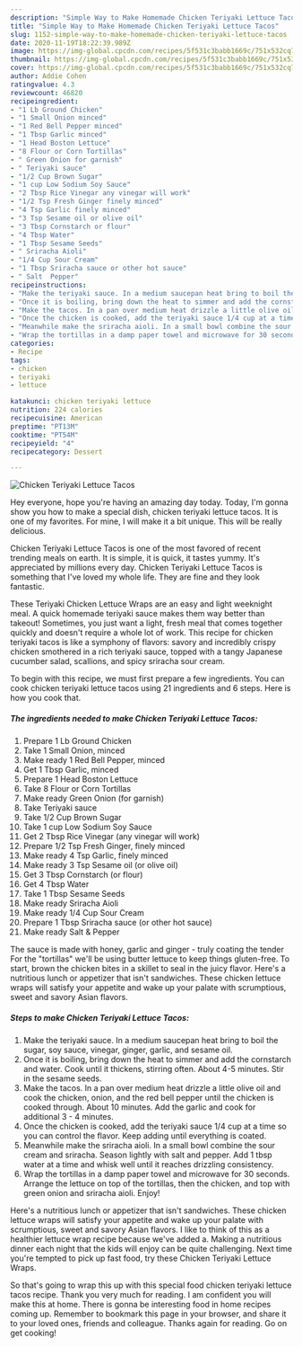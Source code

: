 ```yaml
---
description: "Simple Way to Make Homemade Chicken Teriyaki Lettuce Tacos"
title: "Simple Way to Make Homemade Chicken Teriyaki Lettuce Tacos"
slug: 1152-simple-way-to-make-homemade-chicken-teriyaki-lettuce-tacos
date: 2020-11-19T18:22:39.989Z
image: https://img-global.cpcdn.com/recipes/5f531c3babb1669c/751x532cq70/chicken-teriyaki-lettuce-tacos-recipe-main-photo.jpg
thumbnail: https://img-global.cpcdn.com/recipes/5f531c3babb1669c/751x532cq70/chicken-teriyaki-lettuce-tacos-recipe-main-photo.jpg
cover: https://img-global.cpcdn.com/recipes/5f531c3babb1669c/751x532cq70/chicken-teriyaki-lettuce-tacos-recipe-main-photo.jpg
author: Addie Cohen
ratingvalue: 4.3
reviewcount: 46820
recipeingredient:
- "1 Lb Ground Chicken"
- "1 Small Onion minced"
- "1 Red Bell Pepper minced"
- "1 Tbsp Garlic minced"
- "1 Head Boston Lettuce"
- "8 Flour or Corn Tortillas"
- " Green Onion for garnish"
- " Teriyaki sauce"
- "1/2 Cup Brown Sugar"
- "1 cup Low Sodium Soy Sauce"
- "2 Tbsp Rice Vinegar any vinegar will work"
- "1/2 Tsp Fresh Ginger finely minced"
- "4 Tsp Garlic finely minced"
- "3 Tsp Sesame oil or olive oil"
- "3 Tbsp Cornstarch or flour"
- "4 Tbsp Water"
- "1 Tbsp Sesame Seeds"
- " Sriracha Aioli"
- "1/4 Cup Sour Cream"
- "1 Tbsp Sriracha sauce or other hot sauce"
- " Salt  Pepper"
recipeinstructions:
- "Make the teriyaki sauce. In a medium saucepan heat bring to boil the sugar, soy sauce, vinegar, ginger, garlic, and sesame oil."
- "Once it is boiling, bring down the heat to simmer and add the cornstarch and water. Cook until it thickens, stirring often. About 4-5 minutes. Stir in the sesame seeds."
- "Make the tacos. In a pan over medium heat drizzle a little olive oil and cook the chicken, onion, and the red bell pepper until the chicken is cooked through. About 10 minutes. Add the garlic and cook for additional 3 - 4 minutes."
- "Once the chicken is cooked, add the teriyaki sauce 1/4 cup at a time so you can control the flavor. Keep adding until everything is coated."
- "Meanwhile make the sriracha aioli. In a small bowl combine the sour cream and sriracha. Season lightly with salt and pepper. Add 1 tbsp water at a time and whisk well until it reaches drizzling consistency."
- "Wrap the tortillas in a damp paper towel and microwave for 30 seconds. Arrange the lettuce on top of the tortillas, then the chicken, and top with green onion and sriracha aioli. Enjoy!"
categories:
- Recipe
tags:
- chicken
- teriyaki
- lettuce

katakunci: chicken teriyaki lettuce 
nutrition: 224 calories
recipecuisine: American
preptime: "PT13M"
cooktime: "PT54M"
recipeyield: "4"
recipecategory: Dessert

---
```



![Chicken Teriyaki Lettuce Tacos](https://img-global.cpcdn.com/recipes/5f531c3babb1669c/751x532cq70/chicken-teriyaki-lettuce-tacos-recipe-main-photo.jpg)

Hey everyone, hope you're having an amazing day today. Today, I'm gonna show you how to make a special dish, chicken teriyaki lettuce tacos. It is one of my favorites. For mine, I will make it a bit unique. This will be really delicious.

Chicken Teriyaki Lettuce Tacos is one of the most favored of recent trending meals on earth. It is simple, it is quick, it tastes yummy. It's appreciated by millions every day. Chicken Teriyaki Lettuce Tacos is something that I've loved my whole life. They are fine and they look fantastic.

These Teriyaki Chicken Lettuce Wraps are an easy and light weeknight meal. A quick homemade teriyaki sauce makes them way better than takeout! Sometimes, you just want a light, fresh meal that comes together quickly and doesn&#39;t require a whole lot of work. This recipe for chicken teriyaki tacos is like a symphony of flavors: savory and incredibly crispy chicken smothered in a rich teriyaki sauce, topped with a tangy Japanese cucumber salad, scallions, and spicy sriracha sour cream.


To begin with this recipe, we must first prepare a few ingredients. You can cook chicken teriyaki lettuce tacos using 21 ingredients and 6 steps. Here is how you cook that.

<!--inarticleads1-->

##### The ingredients needed to make Chicken Teriyaki Lettuce Tacos:

1. Prepare 1 Lb Ground Chicken
1. Take 1 Small Onion, minced
1. Make ready 1 Red Bell Pepper, minced
1. Get 1 Tbsp Garlic, minced
1. Prepare 1 Head Boston Lettuce
1. Take 8 Flour or Corn Tortillas
1. Make ready  Green Onion (for garnish)
1. Take  Teriyaki sauce
1. Take 1/2 Cup Brown Sugar
1. Take 1 cup Low Sodium Soy Sauce
1. Get 2 Tbsp Rice Vinegar (any vinegar will work)
1. Prepare 1/2 Tsp Fresh Ginger, finely minced
1. Make ready 4 Tsp Garlic, finely minced
1. Make ready 3 Tsp Sesame oil (or olive oil)
1. Get 3 Tbsp Cornstarch (or flour)
1. Get 4 Tbsp Water
1. Take 1 Tbsp Sesame Seeds
1. Make ready  Sriracha Aioli
1. Make ready 1/4 Cup Sour Cream
1. Prepare 1 Tbsp Sriracha sauce (or other hot sauce)
1. Make ready  Salt &amp; Pepper


The sauce is made with honey, garlic and ginger - truly coating the tender For the &#34;tortillas&#34; we&#39;ll be using butter lettuce to keep things gluten-free. To start, brown the chicken bites in a skillet to seal in the juicy flavor. Here&#39;s a nutritious lunch or appetizer that isn&#39;t sandwiches. These chicken lettuce wraps will satisfy your appetite and wake up your palate with scrumptious, sweet and savory Asian flavors. 

<!--inarticleads2-->

##### Steps to make Chicken Teriyaki Lettuce Tacos:

1. Make the teriyaki sauce. In a medium saucepan heat bring to boil the sugar, soy sauce, vinegar, ginger, garlic, and sesame oil.
1. Once it is boiling, bring down the heat to simmer and add the cornstarch and water. Cook until it thickens, stirring often. About 4-5 minutes. Stir in the sesame seeds.
1. Make the tacos. In a pan over medium heat drizzle a little olive oil and cook the chicken, onion, and the red bell pepper until the chicken is cooked through. About 10 minutes. Add the garlic and cook for additional 3 - 4 minutes.
1. Once the chicken is cooked, add the teriyaki sauce 1/4 cup at a time so you can control the flavor. Keep adding until everything is coated.
1. Meanwhile make the sriracha aioli. In a small bowl combine the sour cream and sriracha. Season lightly with salt and pepper. Add 1 tbsp water at a time and whisk well until it reaches drizzling consistency.
1. Wrap the tortillas in a damp paper towel and microwave for 30 seconds. Arrange the lettuce on top of the tortillas, then the chicken, and top with green onion and sriracha aioli. Enjoy!


Here&#39;s a nutritious lunch or appetizer that isn&#39;t sandwiches. These chicken lettuce wraps will satisfy your appetite and wake up your palate with scrumptious, sweet and savory Asian flavors. I like to think of this as a healthier lettuce wrap recipe because we&#39;ve added a. Making a nutritious dinner each night that the kids will enjoy can be quite challenging. Next time you&#39;re tempted to pick up fast food, try these Chicken Teriyaki Lettuce Wraps. 

So that's going to wrap this up with this special food chicken teriyaki lettuce tacos recipe. Thank you very much for reading. I am confident you will make this at home. There is gonna be interesting food in home recipes coming up. Remember to bookmark this page in your browser, and share it to your loved ones, friends and colleague. Thanks again for reading. Go on get cooking!
